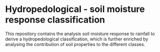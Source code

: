 # Hydropedological - soil moisture response classification

This repository contains the analysis soil moisture response to rainfall to derive a hydropedological classification, which is further enriched by analysing the contribution of soil properties to the different classes.




